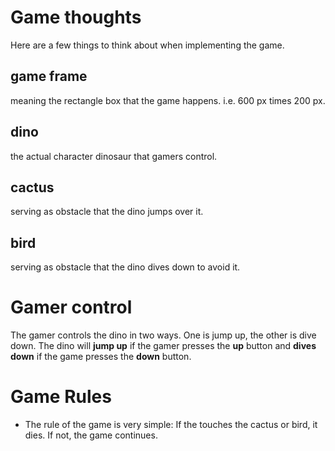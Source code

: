 # Game thoughts

Here are a few things to think about when implementing the game.


## game frame

meaning the rectangle box that the game happens. i.e. 600 px times 200 px.

## dino
the actual character dinosaur that gamers control.

## cactus

serving as obstacle that the dino jumps over it.

## bird
serving as obstacle that the dino dives down to avoid it.


# Gamer control
The gamer controls the dino in two ways. One is jump up, the other is dive down. The dino will **jump up** if the gamer presses the **up** button and **dives down** if the game presses the **down** button.

# Game Rules

- The rule of the game is very simple:
If the touches the cactus or bird, it dies. If not, the game continues.
